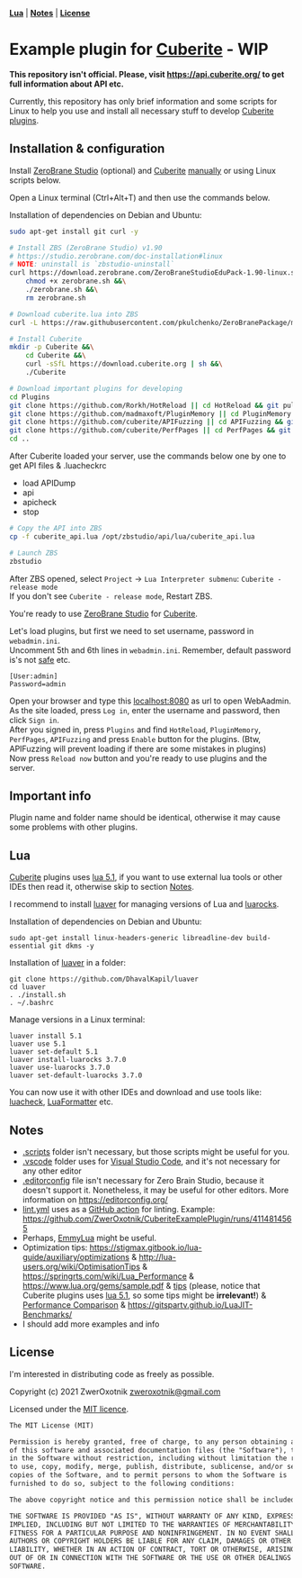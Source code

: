 **[Lua](#lua)** |
**[Notes](#notes)** |
**[License](#license)**

Example plugin for [Cuberite](https://cuberite.org/) - **WIP**
==============================================================

**This repository isn't official. Please, visit https://api.cuberite.org/ to get full information about API etc.**

Currently, this repository has only brief information and some scripts for Linux to help you use and install all necessary stuff to develop [Cuberite plugins](https://api.cuberite.org/Writing-a-Cuberite-plugin.html).

Installation & configuration
----------------------------

Install [ZeroBrane Studio](https://studio.zerobrane.com/) (optional) and [Cuberite] [manually](https://api.cuberite.org/SettingUpZeroBrane.html) or using Linux scripts below.

Open a Linux terminal (Ctrl+Alt+T) and then use the commands below.

Installation of dependencies on Debian and Ubuntu:

```sh
sudo apt-get install git curl -y
```

```sh
# Install ZBS (ZeroBrane Studio) v1.90
# https://studio.zerobrane.com/doc-installation#linux
# NOTE: uninstall is `zbstudio-uninstall`
curl https://download.zerobrane.com/ZeroBraneStudioEduPack-1.90-linux.sh -o zerobrane.sh &&\
	chmod +x zerobrane.sh &&\
	./zerobrane.sh &&\
	rm zerobrane.sh

# Download cuberite.lua into ZBS
curl -L https://raw.githubusercontent.com/pkulchenko/ZeroBranePackage/master/cuberite.lua > /opt/zbstudio/packages/cuberite.lua
```

```sh
# Install Cuberite
mkdir -p Cuberite &&\
	cd Cuberite &&\
	curl -sSfL https://download.cuberite.org | sh &&\
	./Cuberite

# Download important plugins for developing
cd Plugins
git clone https://github.com/Rorkh/HotReload || cd HotReload && git pull && cd ..
git clone https://github.com/madmaxoft/PluginMemory || cd PluginMemory && git pull && cd ..
git clone https://github.com/cuberite/APIFuzzing || cd APIFuzzing && git pull && cd ..
git clone https://github.com/cuberite/PerfPages || cd PerfPages && git pull && cd ..
cd ..
```

After Cuberite loaded your server, use the commands below one by one to get API files & .luacheckrc

* load APIDump
* api
* apicheck
* stop

```sh
# Copy the API into ZBS
cp -f cuberite_api.lua /opt/zbstudio/api/lua/cuberite_api.lua

# Launch ZBS
zbstudio
```

After ZBS opened, select `Project` -> `Lua Interpreter submenu`: `Cuberite - release mode`\
If you don't see `Cuberite - release mode`, Restart ZBS.

You're ready to use [ZeroBrane Studio](https://studio.zerobrane.com/) for [Cuberite].

Let's load plugins, but first we need to set username, password in `webadmin.ini`.\
Uncomment 5th and 6th lines in `webadmin.ini`. Remember, default password is's not [safe](https://its.lafayette.edu/policies/strongpasswords/) etc.
```
[User:admin]
Password=admin
```

Open your browser and type this [localhost:8080](localhost:8080) as url to open WebAadmin. As the site loaded, press `Log in`, enter the username and password, then click `Sign in`.\
After you signed in, press `Plugins` and find `HotReload`, `PluginMemory`, `PerfPages`, `APIFuzzing` and press `Enable` button for the plugins. (Btw, APIFuzzing will prevent loading if there are some mistakes in plugins)\
Now press `Reload now` button and you're ready to use plugins and the server.

Important info
--------------

Plugin name and folder name should be identical, otherwise it may cause some problems with other plugins.

Lua
---

[Cuberite] plugins uses [lua 5.1], if you want to use external lua tools or other IDEs then read it, otherwise skip to section [Notes](#notes).

I recommend to install [luaver] for managing versions of Lua and [luarocks].

Installation of dependencies on Debian and Ubuntu:

```shell
sudo apt-get install linux-headers-generic libreadline-dev build-essential git dkms -y
```

Installation of [luaver] in a folder:

```shell
git clone https://github.com/DhavalKapil/luaver
cd luaver
. ./install.sh
. ~/.bashrc
```

Manage versions in a Linux terminal:

```shell
luaver install 5.1
luaver use 5.1
luaver set-default 5.1
luaver install-luarocks 3.7.0
luaver use-luarocks 3.7.0
luaver set-default-luarocks 3.7.0
```

You can now use it with other IDEs and download and use tools like: [luacheck], [LuaFormatter] etc.

Notes
-----

* [.scripts](./.scripts) folder isn't necessary, but those scripts might be useful for you.
* [.vscode](./.vscode) folder uses for [Visual Studio Code](https://code.visualstudio.com/), and it's not necessary for any other editor
* [.editorconfig](./.editorconfig) file isn't necessary for Zero Brain Studio, because it doesn't support it. Nonetheless, it may be useful for other editors. More information on https://editorconfig.org/
* [lint.yml](./github/workflows/lint.yml) uses as a [GitHub action](https://github.com/features/actions) for linting. Example: https://github.com/ZwerOxotnik/CuberiteExamplePlugin/runs/4114814565
* Perhaps, [EmmyLua](https://github.com/sumneko/lua-language-server/wiki/EmmyLua-Annotations) might be useful.
* Optimization tips: https://stigmax.gitbook.io/lua-guide/auxiliary/optimizations & http://lua-users.org/wiki/OptimisationTips & https://springrts.com/wiki/Lua_Performance & https://www.lua.org/gems/sample.pdf & [tips](https://stackoverflow.com/questions/154672/what-can-i-do-to-increase-the-performance-of-a-lua-program) (please, notice that Cuberite plugins uses [lua 5.1], so some tips might be **irrelevant!**) & [Performance Comparison](https://eklausmeier.wordpress.com/2020/05/14/performance-comparison-pallene-vs-lua-5-1-5-2-5-3-5-4-vs-c/) & https://gitspartv.github.io/LuaJIT-Benchmarks/
* I should add more examples and info

License
-------

I'm interested in distributing code as freely as possible.

Copyright (c) 2021 ZwerOxotnik <zweroxotnik@gmail.com>

Licensed under the [MIT licence](https://tldrlegal.com/license/mit-license).

```txt
The MIT License (MIT)

Permission is hereby granted, free of charge, to any person obtaining a copy
of this software and associated documentation files (the "Software"), to deal
in the Software without restriction, including without limitation the rights
to use, copy, modify, merge, publish, distribute, sublicense, and/or sell
copies of the Software, and to permit persons to whom the Software is
furnished to do so, subject to the following conditions:

The above copyright notice and this permission notice shall be included in all copies or substantial portions of the Software.

THE SOFTWARE IS PROVIDED "AS IS", WITHOUT WARRANTY OF ANY KIND, EXPRESS OR
IMPLIED, INCLUDING BUT NOT LIMITED TO THE WARRANTIES OF MERCHANTABILITY,
FITNESS FOR A PARTICULAR PURPOSE AND NONINFRINGEMENT. IN NO EVENT SHALL THE
AUTHORS OR COPYRIGHT HOLDERS BE LIABLE FOR ANY CLAIM, DAMAGES OR OTHER
LIABILITY, WHETHER IN AN ACTION OF CONTRACT, TORT OR OTHERWISE, ARISING FROM,
OUT OF OR IN CONNECTION WITH THE SOFTWARE OR THE USE OR OTHER DEALINGS IN THE
SOFTWARE.
```

[Cuberite]: https://cuberite.org/
[luaver]: https://github.com/DhavalKapil/luaver
[luarocks]: https://luarocks.org/
[lua 5.1]: https://www.lua.org/manual/5.1/
[luacheck]: https://github.com/mpeterv/luacheck
[LuaFormatter]: https://github.com/Koihik/LuaFormatter
